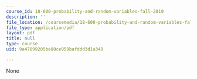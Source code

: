 ```yaml
---
course_id: 18-600-probability-and-random-variables-fall-2019
description: ''
file_location: /coursemedia/18-600-probability-and-random-variables-fall-2019/9a47099205be80ce959bafddd3d1a349_MIT18_600F19_lec17.pdf
file_type: application/pdf
layout: pdf
title: null
type: course
uid: 9a47099205be80ce959bafddd3d1a349

---
```

None